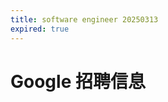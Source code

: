 ```yaml
---
title: software engineer 20250313
expired: true
---
```


# Google 招聘信息

<JobPostingTable job-posting-json-path="google/data/software-engineer-20250313" />